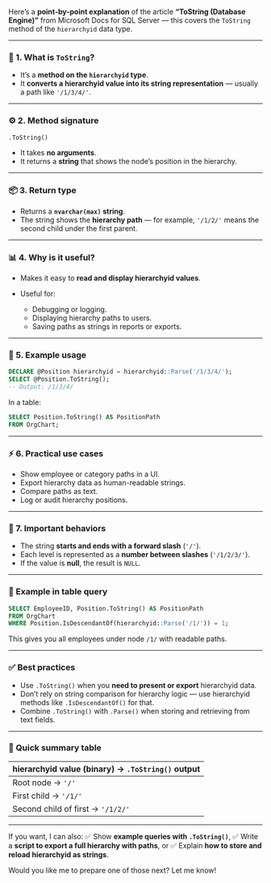 Here’s a **point-by-point explanation** of the article **“ToString (Database Engine)”** from Microsoft Docs for SQL Server — this covers the `ToString` method of the `hierarchyid` data type.

---

### 🌿 1. **What is `ToString`?**

* It’s a **method on the `hierarchyid` type**.
* It **converts a hierarchyid value into its string representation** — usually a path like `'/1/3/4/'`.

---

### ⚙️ 2. **Method signature**

```sql
.ToString()
```

* It takes **no arguments**.
* It returns a **string** that shows the node’s position in the hierarchy.

---

### 📦 3. **Return type**

* Returns a **`nvarchar(max)` string**.
* The string shows the **hierarchy path** — for example, `'/1/2/'` means the second child under the first parent.

---

### 📊 4. **Why is it useful?**

* Makes it easy to **read and display hierarchyid values**.
* Useful for:

  * Debugging or logging.
  * Displaying hierarchy paths to users.
  * Saving paths as strings in reports or exports.

---

### 🌲 5. **Example usage**

```sql
DECLARE @Position hierarchyid = hierarchyid::Parse('/1/3/4/');
SELECT @Position.ToString();
-- Output: /1/3/4/
```

In a table:

```sql
SELECT Position.ToString() AS PositionPath
FROM OrgChart;
```

---

### ⚡ 6. **Practical use cases**

* Show employee or category paths in a UI.
* Export hierarchy data as human-readable strings.
* Compare paths as text.
* Log or audit hierarchy positions.

---

### 🚦 7. **Important behaviors**

* The string **starts and ends with a forward slash** (`'/'`).
* Each level is represented as a **number between slashes** (`'/1/2/3/'`).
* If the value is **null**, the result is `NULL`.

---

### 📌 Example in table query

```sql
SELECT EmployeeID, Position.ToString() AS PositionPath
FROM OrgChart
WHERE Position.IsDescendantOf(hierarchyid::Parse('/1/')) = 1;
```

This gives you all employees under node `/1/` with readable paths.

---

### ✅ Best practices

* Use `.ToString()` when you **need to present or export** hierarchyid data.
* Don’t rely on string comparison for hierarchy logic — use hierarchyid methods like `.IsDescendantOf()` for that.
* Combine `.ToString()` with `.Parse()` when storing and retrieving from text fields.

---

### 🔧 Quick summary table

| hierarchyid value (binary) → `.ToString()` output |
| ------------------------------------------------- |
| Root node → `'/'`                                 |
| First child → `'/1/'`                             |
| Second child of first → `'/1/2/'`                 |

---

If you want, I can also:
✅ Show **example queries with `.ToString()`**,
✅ Write a **script to export a full hierarchy with paths**, or
✅ Explain **how to store and reload hierarchyid as strings**.

Would you like me to prepare one of those next? Let me know!
